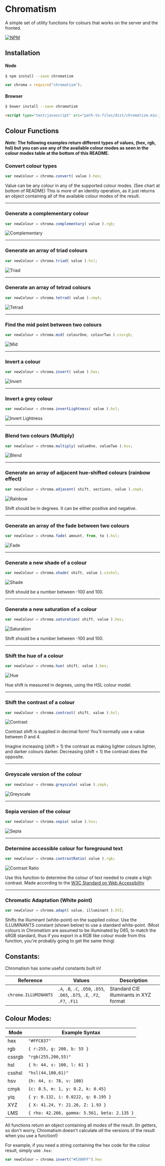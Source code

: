 # Chromatism

A simple set of utility functions for colours that works on the server and the fronted.

[![NPM](https://nodei.co/npm/chromatism.png?compact=true)](https://nodei.co/npm/chromatism/)


## Installation

#### Node
```bash
$ npm install --save chromatism
```

```javascript
var chroma = require("chromatism");
```

#### Browser
```bash
$ bower install --save chromatism
```

```html
<script type="text/javascript" src="path-to-files/dist/chromatism.min.js"></script>
```


## Colour Functions

**_Note:_ The following examples return different types of values, (hex, rgb, hsl) but you can use any of the available colour modes as seen in the colour modes table at the bottom of this README.**

### Convert colour types
```javascript
var newColour = chroma.convert( value ).hex;
```

Value can be any colour in any of the supported colour modes. (See chart at bottom of README) This is more of an identity operation, as it just returns an object containing all of the available colour modes of the result.

---

### Generate a complementary colour
```javascript
var newColour = chroma.complementary( value ).rgb;
```

![Complementary](https://toi.sh/cdn/chromatism/complementary.png)

---

### Generate an array of triad colours
```javascript
var newColour = chroma.triad( value ).hsl;
```

![Triad](https://toi.sh/cdn/chromatism/triad.png)

---

### Generate an array of tetrad colours
```javascript
var newColour = chroma.tetrad( value ).cmyk;
```

![Tetrad](https://toi.sh/cdn/chromatism/tetrad.png)

---

### Find the mid point between two colours
```javascript
var newColour = chroma.mid( colourOne, colourTwo ).cssrgb;
```

![Mid](https://toi.sh/cdn/chromatism/mid.png)

---

### Invert a colour
```javascript
var newColour = chroma.invert( value ).hex;
```

![Invert](https://toi.sh/cdn/chromatism/invert.png)

---

### Invert a grey colour
```javascript
var newColour = chroma.invertLightness( value ).hsl;
```

![Invert Lightness](https://toi.sh/cdn/chromatism/invertLightness.png)

---

### Blend two colours (Multiply)
```javascript
var newColour = chroma.multiply( valueOne, valueTwo ).hsv;
```

![Blend](https://toi.sh/cdn/chromatism/blend.png)

---

### Generate an array of adjacent hue-shifted colours (rainbow effect)
```javascript
var newColour = chroma.adjacent( shift, sections, value ).cmyk;
```

![Rainbow](https://toi.sh/cdn/chromatism/rainbow.png)

Shift should be in degrees. It can be either positive and negative.

---

### Generate an array of the fade between two colours
```javascript
var newColour = chroma.fade( amount, from, to ).hsl;
```

![Fade](https://toi.sh/cdn/chromatism/fade.png)

---

### Generate a new shade of a colour
```javascript
var newColour = chroma.shade( shift, value ).csshsl;
```

![Shade](https://toi.sh/cdn/chromatism/shade.png)

Shift should be a number between -100 and 100.

---

### Generate a new saturation of a colour
```javascript
var newColour = chroma.saturation( shift, value ).hex;
```

![Saturation](https://toi.sh/cdn/chromatism/saturation.png)

Shift should be a number between -100 and 100.

---

### Shift the hue of a colour
```javascript
var newColour = chroma.hue( shift, value ).hex;
```

![Hue](https://toi.sh/cdn/chromatism/hue.png)

Hue shift is measured in degrees, using the HSL colour model.

---

### Shift the contrast of a colour
```javascript
var newColour = chroma.contrast( shift, value ).hsl;
```

![Contrast](https://toi.sh/cdn/chromatism/contrast.png)

Contrast shift is supplied in decimal form! You'll normally use a value between 0 and 4.

Imagine increasing (shift > 1) the contrast as making lighter colours lighter, and darker colours darker. Decreasing (shift < 1) the contrast does the opposite.

---

### Greyscale version of the colour
```javascript
var newColour = chroma.greyscale( value ).cmyk;
```

![Greyscale](https://toi.sh/cdn/chromatism/greyscale.png)

---

### Sepia version of the colour
```javascript
var newColour = chroma.sepia( value ).hsv;
```

![Sepia](https://toi.sh/cdn/chromatism/sepia.png)

---

### Determine accessible colour for foreground text
```javascript
var newColour = chroma.contrastRatio( value ).rgb;
```

![Contrast Ratio](https://toi.sh/cdn/chromatism/contrastRatio.png)

Use this function to determine the colour of text needed to create a high contrast. Made according to the [W3C Standard on Web Accessibility](http://www.w3.org/TR/UNDERSTANDING-WCAG20/visual-audio-contrast-contrast.html)

---

### Chromatic Adaptation (White point)
```javascript
var newColour = chroma.adapt( value, illuminant ).XYZ;
```

Shifts the Illuminant (white-point) on the supplied colour. Use the ILLUMINANTS constant (shown below) to use a standard white-point. (Most colours in Chromatism are assumed to be illuminated by D65, to match the sRGB standard, thus if you export in a RGB like colour mode from this function, you're probably going to get the same thing)

## Constants:

Chromatism has some useful constants built in!

| Reference | Values | Description |
| --------- | ------ | ----------- |
| `chroma.ILLUMINANTS` | `.A`, `.B`, `.C`, `.D50`, `.D55`, `.D65`, `.D75`, `.E`, `.F2`, `.F7`, `.F11` | Standard CIE illuminants in XYZ format

## Colour Modes:

| Mode    | Example Syntax                                 |
|---------|------------------------------------------------|
| hex     | `"#FFC837"`                                    |
| rgb     | `{ r:255, g: 200, b: 55 }`                     |
| cssrgb  | `"rgb(255,200,55)"`                            |
| hsl     | `{ h: 44, s: 100, l: 61 }`                     |
| csshsl  | `"hsl(44,100,61)"`                             |
| hsv     | `{h: 44, s: 78, v: 100}`                       |
| cmyk    | `{c: 0.5, m: 1, y: 0.2, k: 0.45}`              |
| yiq     | `{ y: 0.132, i: 0.0222, q: 0.195 }`            |
| XYZ     | `{ X: 41.24, Y: 21.26, Z: 1.93 }`              |
| LMS     | `{ rho: 42.266, gamma: 5.561, beta: 2.135 }`   |

All functions return an object containing all modes of the result. (In getters, so don't worry, Chromatism doesn't calculate *all* the versions of the result when you use a function!)

For example, if you need a string containing the hex code for the colour result, simply use `.hex`:

```javascript
var newColour = chroma.invert("#5300FF").hex
```
